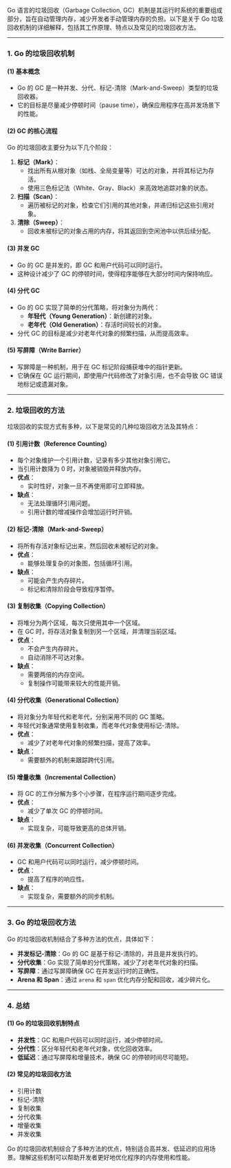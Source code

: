 Go 语言的垃圾回收（Garbage Collection, GC）机制是其运行时系统的重要组成部分，旨在自动管理内存，减少开发者手动管理内存的负担。以下是关于 Go 垃圾回收机制的详细解释，包括其工作原理、特点以及常见的垃圾回收方法。

---

### **1. Go 的垃圾回收机制**

#### (1) **基本概念**
- Go 的 GC 是一种并发、分代、标记-清除（Mark-and-Sweep）类型的垃圾回收器。
- 它的目标是尽量减少停顿时间（pause time），确保应用程序在高并发场景下的性能。

#### (2) **GC 的核心流程**
Go 的垃圾回收主要分为以下几个阶段：
1. **标记（Mark）**：
    - 找出所有从根对象（如栈、全局变量等）可达的对象，并将其标记为存活。
    - 使用三色标记法（White、Gray、Black）来高效地追踪对象的状态。
2. **扫描（Scan）**：
    - 遍历被标记的对象，检查它们引用的其他对象，并递归标记这些引用对象。
3. **清除（Sweep）**：
    - 回收未被标记的对象占用的内存，将其返回到空闲池中以供后续分配。

#### (3) **并发 GC**
- Go 的 GC 是并发的，即 GC 和用户代码可以同时运行。
- 这种设计减少了 GC 的停顿时间，使得程序能够在大部分时间内保持响应。

#### (4) **分代 GC**
- Go 的 GC 实现了简单的分代策略，将对象分为两代：
    - **年轻代（Young Generation）**：新创建的对象。
    - **老年代（Old Generation）**：存活时间较长的对象。
- 分代 GC 的目标是减少对老年代对象的频繁扫描，从而提高效率。

#### (5) **写屏障（Write Barrier）**
- 写屏障是一种机制，用于在 GC 标记阶段捕获堆中的指针更新。
- 它确保在 GC 运行期间，即使用户代码修改了对象引用，也不会导致 GC 错误地标记或遗漏对象。

---

### **2. 垃圾回收的方法**

垃圾回收的实现方式有多种，以下是常见的几种垃圾回收方法及其特点：

#### (1) **引用计数（Reference Counting）**
- 每个对象维护一个引用计数，记录有多少其他对象引用它。
- 当引用计数降为 0 时，对象被销毁并释放内存。
- **优点**：
    - 实时性好，对象一旦不再使用即可立即释放。
- **缺点**：
    - 无法处理循环引用问题。
    - 引用计数的增减操作会增加运行时开销。

#### (2) **标记-清除（Mark-and-Sweep）**
- 将所有存活对象标记出来，然后回收未被标记的对象。
- **优点**：
    - 能够处理复杂的对象图，包括循环引用。
- **缺点**：
    - 可能会产生内存碎片。
    - 标记和清除阶段会导致程序暂停。

#### (3) **复制收集（Copying Collection）**
- 将堆分为两个区域，每次只使用其中一个区域。
- 在 GC 时，将存活对象复制到另一个区域，并清理当前区域。
- **优点**：
    - 不会产生内存碎片。
    - 自动消除不可达对象。
- **缺点**：
    - 需要两倍的内存空间。
    - 复制操作可能带来较大的性能开销。

#### (4) **分代收集（Generational Collection）**
- 将对象分为年轻代和老年代，分别采用不同的 GC 策略。
- 年轻代对象通常使用复制收集，而老年代对象使用标记-清除。
- **优点**：
    - 减少了对老年代对象的频繁扫描，提高了效率。
- **缺点**：
    - 需要额外的机制来跟踪跨代引用。

#### (5) **增量收集（Incremental Collection）**
- 将 GC 的工作分解为多个小步骤，在程序运行期间逐步完成。
- **优点**：
    - 减少了单次 GC 的停顿时间。
- **缺点**：
    - 实现复杂，可能导致更高的总体开销。

#### (6) **并发收集（Concurrent Collection）**
- GC 和用户代码可以同时运行，减少停顿时间。
- **优点**：
    - 提高了程序的响应性。
- **缺点**：
    - 实现复杂，需要额外的同步机制。

---

### **3. Go 的垃圾回收方法**

Go 的垃圾回收机制结合了多种方法的优点，具体如下：
- **并发标记-清除**：Go 的 GC 是基于标记-清除的，并且是并发执行的。
- **分代收集**：Go 实现了简单的分代策略，减少了对老年代对象的扫描。
- **写屏障**：通过写屏障确保 GC 在并发运行时的正确性。
- **Arena 和 Span**：通过 `arena` 和 `span` 优化内存分配和回收，减少碎片化。

---

### **4. 总结**

#### (1) **Go 的垃圾回收机制特点**
- **并发性**：GC 和用户代码可以同时运行，减少停顿时间。
- **分代性**：区分年轻代和老年代对象，优化回收效率。
- **低延迟**：通过写屏障和增量技术，确保 GC 的停顿时间尽可能短。

#### (2) **常见的垃圾回收方法**
- 引用计数
- 标记-清除
- 复制收集
- 分代收集
- 增量收集
- 并发收集

Go 的垃圾回收机制综合了多种方法的优点，特别适合高并发、低延迟的应用场景。理解这些机制可以帮助开发者更好地优化程序的内存使用和性能。
